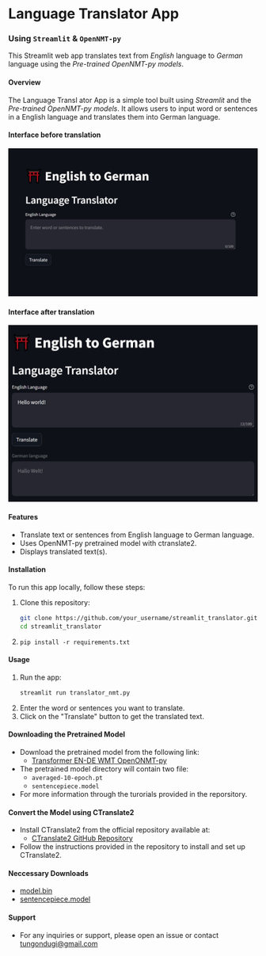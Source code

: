 # Language Translator App
### Using `Streamlit` & `OpenNMT-py`

This Streamlit web app translates text from *English* language to *German* language using the *Pre-trained OpenNMT-py models*.

#### Overview

The Language Transl  ator App is a simple tool built using *Streamlit* and the *Pre-trained OpenNMT-py models*. It allows users to input word or sentences in a English language and translates them into German language.
#### Interface before translation

![Before Translation](/img/01.jpg)

#### Interface after translation

![After Translation](/img/02.jpg)

#### Features

- Translate text or sentences from English language to German language.
- Uses OpenNMT-py pretrained model with ctranslate2.
- Displays translated text(s).

#### Installation

To run this app locally, follow these steps:

1. Clone this repository:

   ```bash
   git clone https://github.com/your_username/streamlit_translator.git
   cd streamlit_translator
   ```

2. `pip install -r requirements.txt`

#### Usage
 1. Run the app:
    ```bash
    streamlit run translator_nmt.py
    ```
2. Enter the word or sentences you want to translate.
3. Click on the "Translate" button to get the translated text.


#### Downloading the Pretrained Model

- Download the pretrained model from the following link:
  - [Transformer EN-DE WMT OpenONMT-py](https://s3.amazonaws.com/opennmt-models/transformer-ende-wmt-pyOnmt.tar.gz)
 - The pretrained model directory will contain two file:
    - `averaged-10-epoch.pt`
    - `sentencepiece.model`
 - For more information through the turorials provided in the reporsitory.

#### Convert the Model using CTranslate2

- Install CTranslate2 from the official repository available at:
  - [CTranslate2 GitHub Repository](https://github.com/OpenNMT/CTranslate2)
- Follow the instructions provided in the repository to install and set up CTranslate2.
#### Neccessary Downloads 
 - [model.bin](https://drive.google.com/file/d/1Dczq_rfDeV9zLCqbAPq5BOBYoCwkdXR9/view?usp=sharing)
 - [sentencepiece.model](https://drive.google.com/file/d/1A15HZoYZRIzPZJ_ONls1Z-A9-0PUN4mN/view?usp=sharing)
 
#### Support
 - For any inquiries or support, please open an issue or contact [tungondugi@gmail.com](gmail.com)
